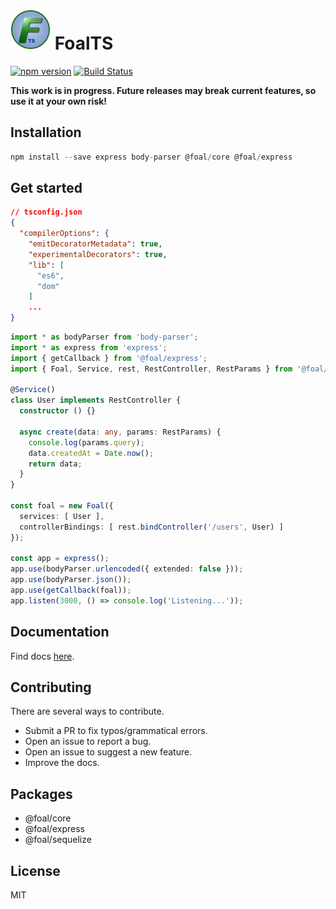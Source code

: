 # ![Logo](./docs/logo_64.png) FoalTS

[![npm version](https://badge.fury.io/js/%40foal%2Fcore.svg)](https://badge.fury.io/js/%40foal%2Fcore)
[![Build Status](https://travis-ci.org/FoalTS/foal.svg?branch=add-travis)](https://travis-ci.org/FoalTS/foal)

**This work is in progress. Future releases may break current features, so use it at your own risk!**

## Installation

```ts
npm install --save express body-parser @foal/core @foal/express
```

## Get started

```json
// tsconfig.json
{
  "compilerOptions": {
    "emitDecoratorMetadata": true,
    "experimentalDecorators": true,
    "lib": [
      "es6",
      "dom"
    ]
    ...
}
```

```ts
import * as bodyParser from 'body-parser';
import * as express from 'express';
import { getCallback } from '@foal/express';
import { Foal, Service, rest, RestController, RestParams } from '@foal/core';

@Service()
class User implements RestController {
  constructor () {}

  async create(data: any, params: RestParams) {
    console.log(params.query);
    data.createdAt = Date.now();
    return data;
  }
}

const foal = new Foal({
  services: [ User ],
  controllerBindings: [ rest.bindController('/users', User) ]
});

const app = express();
app.use(bodyParser.urlencoded({ extended: false }));
app.use(bodyParser.json());
app.use(getCallback(foal));
app.listen(3000, () => console.log('Listening...'));

```

## Documentation

Find docs [here](https://foalts.gitbooks.io/docs/content/).

## Contributing

There are several ways to contribute.

- Submit a PR to fix typos/grammatical errors.
- Open an issue to report a bug.
- Open an issue to suggest a new feature.
- Improve the docs.

## Packages

- @foal/core
- @foal/express
- @foal/sequelize

## License

MIT